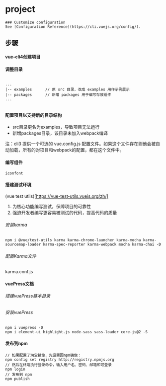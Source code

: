 # project

```
### Customize configuration
See [Configuration Reference](https://cli.vuejs.org/config/).
```

## 步骤

#### vue-cli4创建项目

#### 调整目录
```

...
|-- examples      // 原 src 目录，改成 examples 用作示例展示
|-- packages      // 新增 packages 用于编写存放组件
...


```

#### 配置项目以支持新的目录结构

- src目录更名为examples，导致项目无法运行
- 新增packages目录，该目录未加入webpack编译

注：cli3 提供一个可选的 vue.config.js 配置文件。如果这个文件存在则他会被自动加载，所有的对项目和webpack的配置，都在这个文件中。

#### 编写组件

    iconfont


#### 搭建测试环境
(vue test utils)[https://vue-test-utils.vuejs.org/zh/]

1. 为核心功能编写测试，保障项目的可靠性
2. 强迫开发者编写更容易被测试的代码，提高代码的质量

###### 安装karma

```
npm i @vue/test-utils karma karma-chrome-launcher karma-mocha karma-
sourcemap-loader karma-spec-reporter karma-webpack mocha karma-chai -D
```

###### 配置Karma文件
karma.conf.js


#### vuePress文档

###### 搭建vuePress基本目录

###### 安装vuePress

```
npm i vuepress -D
npm i element-ui highlight.js node-sass sass-loader core-js@2 -S
```

#### 发布到npm


```
// 如果配置了淘宝镜像，先设置回npm镜像：
npm config set registry http://registry.npmjs.org
// 然后在终端执行登录命令，输入用户名、密码、邮箱即可登录
npm login
// 发布到 npm
npm publish
```
